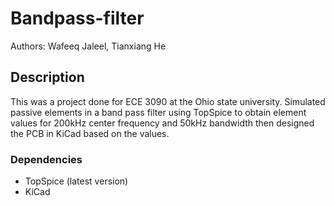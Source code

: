 # Bandpass-filter

Authors: Wafeeq Jaleel, Tianxiang He

## Description

This was a project done for ECE 3090 at the Ohio state university. Simulated passive elements in a band pass filter using TopSpice to obtain element values for 200kHz center frequency and 50kHz bandwidth then designed the PCB in KiCad based on the values. 

### Dependencies

* TopSpice (latest version)
* KiCad 
